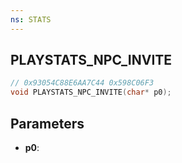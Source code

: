 ```yaml
---
ns: STATS
---
```

## PLAYSTATS_NPC_INVITE

```c
// 0x93054C88E6AA7C44 0x598C06F3
void PLAYSTATS_NPC_INVITE(char* p0);
```


## Parameters
* **p0**: 

